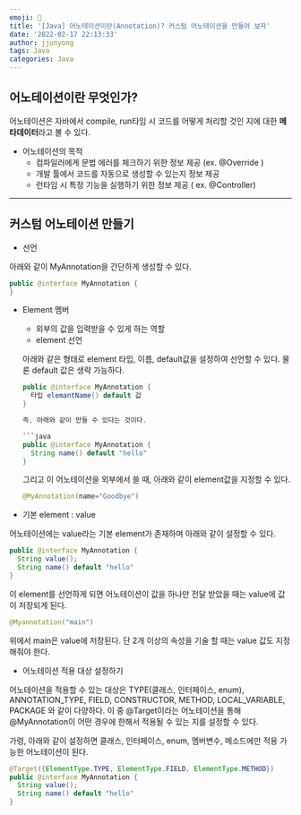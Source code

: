 ```yaml
---
emoji: 🧢
title: '[Java] 어노테이션이란(Annotation)? 커스텀 어노테이션을 만들어 보자'
date: '2022-02-17 22:13:33'
author: jjunyong
tags: Java
categories: Java
---
```


## 어노테이션이란 무엇인가?

어노테이션은 자바에서 compile, run타임 시 코드를 어떻게 처리할 것인 지에 대한 **메타데이터**라고 볼 수 있다.

- 어노테이션의 목적
   - 컴파일러에게 문법 에러를 체크하기 위한 정보 제공 (ex. @Override )
   - 개발 툴에서 코드를 자동으로 생성할 수 있는지 정보 제공
   - 런타임 시 특정 기능을 실행하기 위한 정보 제공 ( ex. @Controller)




---

## 커스텀 어노테이션 만들기

- 선언

아래와 같이 MyAnnotation을 간단하게 생성할 수 있다. 

```java
public @interface MyAnnotation { 
}
```

- Element 멤버
  - 외부의 값을 입력받을 수 있게 하는 역할
  - element 선언
  
  아래와 같은 형태로 element 타입, 이름, default값을 설정하여 선언할 수 있다.
  물론 default 값은 생략 가능하다. 

  ```java
  public @interface MyAnnotation { 
    타입 elemantName() default 값 
  }

  즉, 아래와 같이 만들 수 있다는 것이다.

  ```java
  public @interface MyAnnotation { 
    String name() default "hello"
  }
  ```

  그리고 이 어노테이션을 외부에서 쓸 때, 아래와 같이 element값을 지정할 수 있다.
  ```java
  @MyAnnotation(name="Goodbye")
  ```

- 기본 element : value

어노테이션에는 value라는 기본 element가 존재하며 아래와 같이 설정할 수 있다.

```java
public @interface MyAnnotation { 
  String value();
  String name() default "hello"
}
```
 이 element를 선언하게 되면 어노테이션이 값을 하나만 전달 받았을 때는 value에 값이 저장되게 된다.
```java
@Myannotation("main")
```
위에서 main은 value에 저장된다. 단 2개 이상의 속성을 기술 할 때는 value 값도 지정해줘야 한다. 

- 어노테이션 적용 대상 설정하기

어노테이션을 적용할 수 있는 대상은 TYPE(클래스, 인터페이스, enum), ANNOTATION_TYPE, FIELD, CONSTRUCTOR, METHOD, LOCAL_VARIABLE, PACKAGE 와 같이 다양하다. 
이 중 @Target이라는 어노테이션을 통해 @MyAnnotation이 어떤 경우에 한해서 적용될 수 있는 지를 설정할 수 있다.

가령, 아래와 같이 설정하면 클래스, 인터페이스, enum, 멤버변수, 메소드에만 적용 가능한 어노테이션이 된다.

```java
@Target({ElementType.TYPE, ElementType.FIELD, ElementType.METHOD})
public @interface MyAnnotation { 
  String value();
  String name() default "hello"
}
```